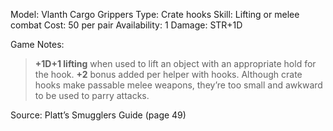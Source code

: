 Model: Vlanth Cargo Grippers
Type: Crate hooks
Skill: Lifting or melee combat
Cost: 50 per pair
Availability: 1
Damage: STR+1D

Game Notes: 
> **+1D+1 lifting** when used to lift an object with an appropriate hold for the hook. **+2** bonus added per helper with hooks. 
> Although crate hooks make passable melee weapons, they’re too small and awkward to be used to parry attacks.

Source: Platt’s Smugglers Guide (page 49)